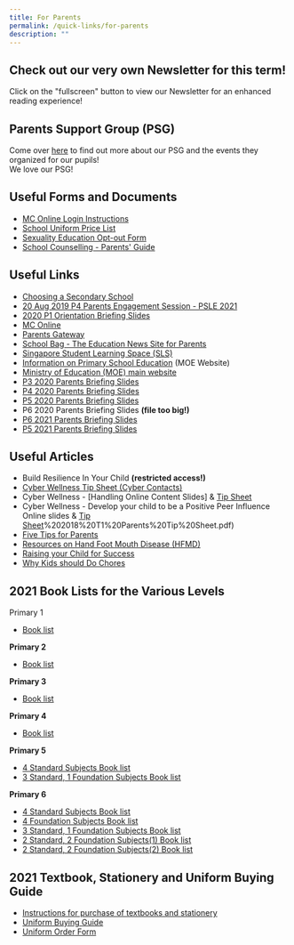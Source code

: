 ```yaml
---
title: For Parents
permalink: /quick-links/for-parents
description: ""
---
```

Check out our very own Newsletter for this term!
------------------------------------------------

  
  
Click on the "fullscreen" button to view our Newsletter for an enhanced reading experience!  
  

Parents Support Group (PSG)
---------------------------

  
Come over [here](https://yiochukangpri.moe.edu.sg/partners/parent-support-group-psg) to find out more about our PSG and the events they organized for our pupils!   
We love our PSG!  
  

Useful Forms and Documents
--------------------------

  

*   [MC Online Login Instructions](/files/MCE%20Parents'%20Talk%202015%20Compatibility%20Modee.pdf)
*   [School Uniform Price List](/files/2019_Uniform.pdf)
*   [Sexuality Education Opt-out Form](/files/2018_SEd_Parents'%20Opt-out%20Form.pdf)
*   [School Counselling - Parents' Guide](https://docs.google.com/a/yckps.edu.sg/viewer?a=v&pid=sites&srcid=eWNrcHMuZWR1LnNnfHlja3BzLWxlYXZlZm9ybXxneDo3YTNjNmQ4OTY2YWY0OTA1)

Useful Links
------------

*   [Choosing a Secondary School](https://www.schoolbag.sg/story/the-next-phase-choosing-a-secondary-school?utm_source=newsletter&utm_medium=email&utm_campaign=2019-Oct)
*   [20 Aug 2019 P4 Parents Engagement Session - PSLE 2021](/files/P4%20Parents%20Engagement%20Session%20%20-%20PSLE%202021%20-%2020%20August%202019.pdf)
*   [2020 P1 Orientation Briefing Slides](/files/P1%20(2020)%20Orientation%20Slides%20By%20Vice%20Principal.pdf)
*   [MC Online](https://www.mconline.sg/LEAD/login/lms_login.aspx)
*   [Parents Gateway](https://pg.moe.edu.sg/)
*   [School Bag - The Education News Site for Parents](https://www.schoolbag.sg/)
*   [Singapore Student Learning Space (SLS)](http://learning.moe.edu.sg/)
*   [Information on Primary School Education](https://www.moe.gov.sg/education/primary) (MOE Website)
*   [Ministry of Education (MOE) main website](https://www.moe.gov.sg/)
*   [P3 2020 Parents Briefing Slides](/files/2020%20P3%20Parents%20Briefing%20Session_7%20Feb%202020_website.pdf)
*   [P4 2020 Parents Briefing Slides](/files/P4%20%20Parents%20Briefing%20Jan%202020.pdf)
*   [P5 2020 Parents Briefing Slides](/files/2020%20P5%20Parents%20Briefing%20Session_7%20Feb%202020_Website.pdf)
*   P6 2020 Parents Briefing Slides **(file too big!)**
*   [P6 2021 Parents Briefing Slides](/files/P6%20Parents%20Briefing%2013%20Jan%202021%20Web.pdf)
*   [P5 2021 Parents Briefing Slides](/files/2021%20P5%20Parents%20Briefing_15%20Jan_Sch%20Website.pdf)

Useful Articles
---------------

  

*   Build Resilience In Your Child **(restricted access!)**
*   [Cyber Wellness Tip Sheet (Cyber Contacts)](/files/Cyberwellness%20%20Tip%20sheet%20for%20Parents.pdf)
*   Cyber Wellness - [Handling Online Content Slides] & [Tip Sheet](/files/3B%20%202018%20T2%20Parents%20Tip%20Sheet.pdf) 
*   Cyber Wellness - Develop your child to be a Positive Peer Influence Online slides & [Tip Sheet](/files/3B)%202018%20T1%20Parents%20Tip%20Sheet.pdf) 
*   [Five Tips for Parents](https://docs.google.com/a/yckps.edu.sg/viewer?a=v&pid=sites&srcid=eWNrcHMuZWR1LnNnfHlja3BzLWxlYXZlZm9ybXxneDo3NzRiZjc3OWZlNmEzZmQ)
*   [Resources on Hand Foot Mouth Disease (HFMD)](http://www.hpb.gov.sg/HOPPortal/dandc-article/792)
*   [Raising your Child for Success](https://www.schoolbag.sg/story/raising-your-child-for-success#.V4xsxet97IX)
*   [Why Kids should Do Chores](https://www.schoolbag.sg/story/why-kids-should-do-chores#.V1RPLrh97IU)

2021 Book Lists for the Various Levels
--------------------------------------

  
Primary 1  

*   [Book list](/files/P1%20Booklist%202021.pdf)

  

**Primary 2**

*   [Book list](/files/P2%20Booklist%202021.pdf)
  

**Primary 3**

*   [Book list](/files/P3%20Booklist%202021.pdf)

  

**Primary 4**

*   [Book list](/files/P4%20Booklist%202021.pdf)

  

**Primary 5** 

*   [4 Standard Subjects Book list](/files/P5%20Booklist%202021.pdf)
*   [3 Standard, 1 Foundation Subjects Book list](/files/P5%203S1F%20Booklist%202021.pdf)

**Primary 6**

*   [4 Standard Subjects Book list](/files/P6%20Boolist%202021.pdf)
*   [4 Foundation Subjects Book list](/files/P6%20Foundation%20Booklist%202021.pdf)
*   [3 Standard, 1 Foundation Subjects Book list](/files/P6%203S1F%20Booklist.pdf)
*   [2 Standard, 2 Foundation Subjects(1) Book list](/files/P6%202S2F%20-%201%20Booklist.pdf)
*   [2 Standard, 2 Foundation Subjects(2) Book list](/files/P6%202S2F%20-%202%20Booklist.pdf)

2021 Textbook, Stationery and Uniform Buying Guide
--------------------------------------------------

  

*   [Instructions for purchase of textbooks and stationery](https://yiochukangpri.moe.edu.sg/qql/slot/u746/2020/booklist/Intructions%20For%20Purhcase%20of%20Textbooks%20%20Stationery%202020%20(002).pptx)
*   [Uniform Buying Guide](/files/Uniform%20buying%20guidee.pdf)
*   [Uniform Order Form](/files/Uniform%20Order%20form.pdf)